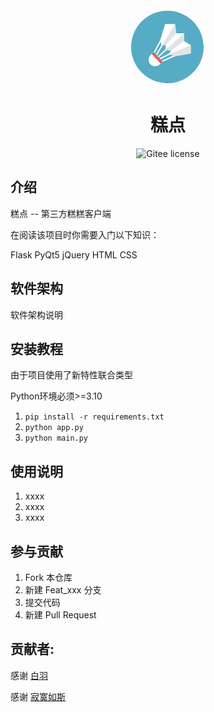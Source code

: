 <p align="center">
    <svg t="1645038547358" class="icon" viewBox="0 0 1024 1024" version="1.1" xmlns="http://www.w3.org/2000/svg" p-id="1508" width="128" height="128"><path d="M504.2 47.1c257.1 0.2 464.3 208.5 463.8 466.6-0.4 254.6-209.4 461.9-465.2 461.5C247.9 974.9 39.7 766.6 40 512.3 40.3 254.6 247.5 47 504.2 47.1z" fill="#56ABC5" p-id="1509"></path><path d="M442.3 700.8c29.9-12.9 59.8-25.7 89.7-38.8 24.3-10.6 48.4-21.6 72.6-32.4 2.9-0.6 5.9-1.2 8.8-1.7 61.2-9.7 122.3-19.5 183.5-29 6.3-1 6.9-4.1 6.9-9.2-0.1-31.7 0.1-63.4-0.2-95.1 0-2.8-2.3-5.5-3.5-8.3l-79.2-49.5c-0.3-3.3-0.9-6.5-0.9-9.8-0.4-27.9-0.7-55.7-1.3-83.6 0-2.3-1.5-4.6-2.2-6.9-32.6-0.2-65.2-0.4-97.7-0.5-0.5-1.7-1.3-3.4-1.5-5.2-5-35.4-9.9-70.8-14.7-106.2-0.6-4.7-2-7.5-7.3-6.4-37.1-0.1-74.2 0.1-111.3-0.4-7.5-0.1-10.3 2.3-12.3 9.2-15 50.5-30.3 100.9-45.7 151.3-4.5 14.7-7.3 30.3-14.3 43.7-27 52.2-55.4 103.6-83.3 155.3-8.2 7.6-16.5 15.3-24.7 22.9-5.7 5.3-11.9 10.3-17.1 16.1-23.6 26.2-29.2 56.2-16.5 88.9 12 30.8 43.7 52.3 75.8 53 29.8 0.6 52.4-13.3 71.7-34.4 8.2-7.7 16.4-15.4 24.7-23z" fill="#FFFFFF" p-id="1510"></path><path d="M800.1 486.2c1.2 2.8 3.4 5.5 3.5 8.3 0.2 31.7 0.1 63.4 0.2 95.1 0 5-0.6 8.2-6.9 9.2-61.2 9.4-122.4 19.2-183.5 29-3 0.5-5.9 1.1-8.8 1.7-8.3-2.4-16.7-4.8-25-7.2-14.7-4.2-29.3-8.4-44-12.7-2.5-1.4-5.1-2.9-7.9-4.5 7.6-3.5 14.7-7.1 22-10.2 24.9-10.4 50-20.4 74.9-30.9 50.4-21.2 100.8-42.4 151.1-64 8.5-3.8 16.3-9.2 24.4-13.8zM721 436.7c-9.3 6-18.8 11.7-27.8 18-35.6 25.1-71.1 50.4-106.5 75.7-12.2 8.7-24.4 17.6-36.5 26.4-19.7-1-39.5-2-59.2-2.9-0.8 0-1.6 0.8-2.4 1.2-2.6-1-5.2-2-8.6-3.3 10.8-10.1 21.1-20.1 31.8-29.7 14.5-13.1 29.3-25.8 43.9-38.8 27.4-24.4 54.9-48.7 82.2-73.2 21.3-19.1 42.3-38.4 63.3-57.8 5.4-5 10.3-10.5 15.5-15.8 0.8 2.3 2.2 4.6 2.2 6.9 0.5 27.9 0.8 55.7 1.3 83.6-0.1 3.2 0.4 6.5 0.8 9.7zM618.8 335.9c-9.3 10.2-18.6 20.3-28 30.5-33 36-66 72.1-99.2 108.1-2.8 3.1-6.3 5.5-9.4 8.2-7 2.3-14.2 4.3-21 7-6.8 2.7-13.3 6.1-19.9 9.2-0.6 0-1.3 0.1-1.9 0.1l0.4 0.1c-2.6 0.2-5.2 0.4-9.2 0.7 7.1-11.5 13.8-22.2 20.4-33.1 28.4-47.1 56.8-94.3 85.2-141.4 18.2-30.1 36.8-59.9 54.5-90.2 2.8-4.8 10.2-9.6 4.6-17.1 5.3-1.2 6.7 1.6 7.3 6.4 4.8 35.4 9.7 70.8 14.7 106.2 0.2 1.9 1 3.6 1.5 5.3z" fill="#E1E3E4" p-id="1511"></path><path d="M417.6 723.5c-38-41.2-75.9-82.4-113.9-123.5 8.2-7.6 16.5-15.3 24.7-22.9 4.2 4.2 8.3 8.4 12.5 12.6l16.5 18c3.8 4.2 7.7 8.5 11.5 12.7 3.9 4.1 7.8 8.3 11.6 12.4 3.6 3.9 7.3 7.8 10.9 11.7l11.1 12.3 12.3 12.9c5.3 6 10.6 12 15.9 17.9 3.9 4.3 7.7 8.6 11.5 12.9-8.2 7.8-16.4 15.4-24.6 23z" fill="#D8615A" p-id="1512"></path><path d="M380.6 632.8c-3.9-4.1-7.8-8.3-11.6-12.4 22.8-38 45.5-75.9 68.2-113.9 1.3-2.2 1.8-4.9 2.7-7.4l-0.4-0.1c0.6 0 1.3-0.1 1.9-0.1 6.6-3.1 13.1-6.5 19.9-9.2 6.9-2.7 14-4.7 21-7-0.9 16.5-2.4 33-2.4 49.5 0 8.1-4 12.5-9.3 17.3-28.7 26.2-57.2 52.5-85.7 78.8-1.5 1.4-2.9 3-4.3 4.5z" fill="#59ACC5" p-id="1513"></path><path d="M357.5 607.7l-16.5-18c22.5-41.9 45-83.9 67.5-125.8 3-5.5 6-11 10.2-18.5 3.4 15.2 6.7 28.3 9.1 41.6 0.5 2.7-2 6.1-3.7 8.9-22.1 37.3-44.4 74.5-66.6 111.8z" fill="#5AAEC6" p-id="1514"></path><path d="M579.5 622.1c-31.1 13.8-62.2 27.7-93.3 41.4-18.5 8.1-37 16.1-55.5 24.2-5.3-6-10.6-12-15.9-17.9 33.3-16.5 66.7-33 100-49.5 7-3.5 13.8-7.2 20.7-10.8 14.7 4.2 29.3 8.4 44 12.6z" fill="#59ACC5" p-id="1515"></path><path d="M402.5 656.8l-11.1-12.3c32.3-29.8 64.6-59.6 96.9-89.5 0.8-0.4 1.6-1.2 2.4-1.2 19.7 0.9 39.5 1.9 59.2 2.9-7.8 27-25.8 42.8-51.7 53.6-32.6 13.7-63.8 30.9-95.7 46.5z" fill="#59ADC5" p-id="1516"></path></svg>
</p>
<h1 align="center">糕点</h1>
<p align="center">
    <a href="https://github.com/SocialSisterYi/bilibili-API-collect/blob/master/LICENSE" style="text-decoration:none" >
        <img src="https://img.shields.io/badge/License-GPL--3.0-lightgrey)" alt="Gitee license"/>
    </a>
</p>

## 介绍

糕点 -- 第三方糕糕客户端

在阅读该项目时你需要入门以下知识：

Flask PyQt5 jQuery HTML CSS

## 软件架构
软件架构说明

## 安装教程

由于项目使用了新特性联合类型

Python环境必须>=3.10 

1.  `pip install -r requirements.txt`
2.  `python app.py`
3.  `python main.py`

## 使用说明

1.  xxxx
2.  xxxx
3.  xxxx

## 参与贡献

1.  Fork 本仓库
2.  新建 Feat_xxx 分支
3.  提交代码
4.  新建 Pull Request

## 贡献者:

感谢 <a href="https://gitee.com/baiyu16">白羽 </a>

感谢 <a href="https://gitee.com/huang999">寂寞如斯</a> 
